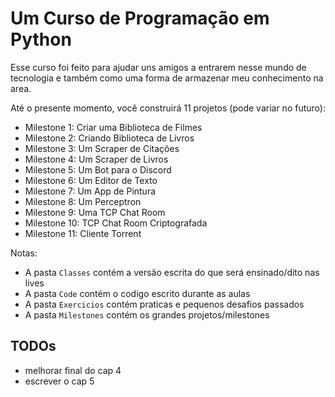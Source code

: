 # Um Curso de Programação em Python

Esse curso foi feito para ajudar uns amigos a entrarem nesse mundo de tecnologia e também como uma forma de armazenar meu conhecimento na area.

Até o presente momento, você construirá 11 projetos (pode variar no futuro):

- Milestone 1: Criar uma Biblioteca de Filmes
- Milestone 2: Criando Biblioteca de Livros
- Milestone 3: Um Scraper de Citações
- Milestone 4: Um Scraper de Livros
- Milestone 5: Um Bot para o Discord
- Milestone 6: Um Editor de Texto
- Milestone 7: Um App de Pintura
- Milestone 8: Um Perceptron
- Milestone 9: Uma TCP Chat Room
- Milestone 10: TCP Chat Room Criptografada
- Milestone 11: Cliente Torrent

Notas:
- A pasta `Classes` contém a versão escrita do que será ensinado/dito nas lives
- A pasta `Code` contém o codigo escrito durante as aulas
- A pasta `Exercicios` contém praticas e pequenos desafios passados
- A pasta `Milestones` contém os grandes projetos/milestones

## TODOs

- melhorar final do cap 4
- escrever o cap 5
